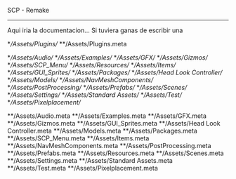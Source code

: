SCP - Remake

---------------------------------------
Aqui iria la documentacion...
Si tuviera ganas de escribir una

**/Assets/Plugins/*
**/Assets/Plugins.meta

**/Assets/Audio/*
**/Assets/Examples/*
**/Assets/GFX/*
**/Assets/Gizmos/*
**/Assets/SCP_Menu/*
**/Assets/Resources/*
**/Assets/Items/*
**/Assets/GUI_Sprites/*
**/Assets/Packages/*
**/Assets/Head Look Controller/*
**/Assets/Models/*
**/Assets/NavMeshComponents/*
**/Assets/PostProcessing/*
**/Assets/Prefabs/*
**/Assets/Scenes/*
**/Assets/Settings/*
**/Assets/Standard Assets/*
**/Assets/Test/*
**/Assets/Pixelplacement/*

**/Assets/Audio.meta
**/Assets/Examples.meta
**/Assets/GFX.meta
**/Assets/Gizmos.meta
**/Assets/GUI_Sprites.meta
**/Assets/Head Look Controller.meta
**/Assets/Models.meta
**/Assets/Packages.meta
**/Assets/SCP_Menu.meta
**/Assets/Items.meta
**/Assets/NavMeshComponents.meta
**/Assets/PostProcessing.meta
**/Assets/Prefabs.meta
**/Assets/Resources.meta
**/Assets/Scenes.meta
**/Assets/Settings.meta
**/Assets/Standard Assets.meta
**/Assets/Test.meta
**/Assets/Pixelplacement.meta


